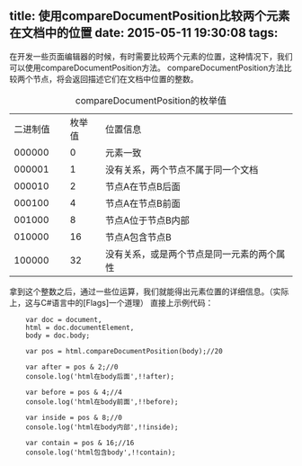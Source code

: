 title: 使用compareDocumentPosition比较两个元素在文档中的位置
date: 2015-05-11 19:30:08
tags:
---

在开发一些页面编辑器的时候，有时需要比较两个元素的位置，这种情况下，我们可以使用compareDocumentPosition方法。
compareDocumentPosition方法比较两个节点，将会返回描述它们在文档中位置的整数。
<table><caption>compareDocumentPosition的枚举值</caption><tbody><tr><td>二进制值</td><td>枚举值</td><td>位置信息</td></tr><tr><td>000000&nbsp;&nbsp;&nbsp;&nbsp;&nbsp;</td><td>0</td><td>元素一致</td></tr><tr><td>000001&nbsp;&nbsp;&nbsp;&nbsp;&nbsp;</td><td>1</td><td>没有关系，两个节点不属于同一个文档&nbsp;</td></tr><tr><td>000010&nbsp;&nbsp;&nbsp;&nbsp;&nbsp;</td><td>2</td><td>节点A在节点B后面&nbsp;</td></tr><tr><td>000100&nbsp;&nbsp;&nbsp;&nbsp;&nbsp;</td><td>4</td><td>节点A在节点B前面&nbsp;</td></tr><tr><td>001000&nbsp;&nbsp;&nbsp;&nbsp;&nbsp;</td><td>8</td><td>节点A位于节点B内部</td></tr><tr><td>010000&nbsp;&nbsp;&nbsp;&nbsp;&nbsp;</td><td>16</td><td>节点A包含节点B&nbsp;</td></tr><tr><td>100000&nbsp;&nbsp;&nbsp;&nbsp;&nbsp;</td><td>32</td><td>没有关系，或是两个节点是同一元素的两个属性</td></tr></tbody></table>
拿到这个整数之后，通过一些位运算，我们就能得出元素位置的详细信息。（实际上，这与C#语言中的[Flags]一个道理）
直接上示例代码：

		var doc = document,
	    html = doc.documentElement,
	    body = doc.body;

		var pos = html.compareDocumentPosition(body);//20

		var after = pos & 2;//0
		console.log('html在body后面',!!after);

		var before = pos & 4;//4
		console.log('html在body前面',!!before);

		var inside = pos & 8;//0
		console.log('html在body内部',!!inside);

		var contain = pos & 16;//16
		console.log('html包含body',!!contain);
